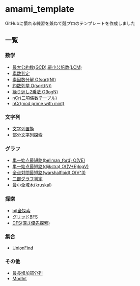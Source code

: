 # amami_template
GitHubに慣れる練習を兼ねて競プロのテンプレートを作成しました

## 一覧
### 数学
- [	最大公約数(GCD),最小公倍数(LCM)](https://github.com/amami0522/amami_templates/blob/master/GCD_LCM.cpp)
- [素数判定](https://github.com/amami0522/amami_templates/blob/master/is_prime.cpp)
- [素因数分解 O(sqrt(N))](https://github.com/amami0522/amami_templates/blob/master/prime_factorization.cpp)
- [約数列挙 O(sqrt(N))](https://github.com/amami0522/amami_templates/blob/master/divisor.cpp)
- [繰り返し2乗法 O(logN)](https://github.com/amami0522/amami_templates/blob/master/powmod.cpp)
- [nCr(二項係数テーブル)](https://github.com/amami0522/amami_templates/blob/master/nCr.cpp)
- [nCr(mod prime with mint)](https://github.com/amami0522/amami_templates/blob/master/nCr(mod%20prime%20with%20mint).cpp)
### 文字列
- [文字列置換](https://github.com/amami0522/amami_templates/blob/master/replace_string.cpp)
- [部分文字列探索](https://github.com/amami0522/amami_templates/blob/master/substring_search.cpp)
### グラフ
- [単一始点最短路(bellman_ford) O(VE)](https://github.com/amami0522/amami_templates/blob/master/bellman_ford.cpp)
- [単一始点最短路(dijkstra) O((V+E)logV)](https://github.com/amami0522/amami_templates/blob/master/dijkstra.cpp)
- [全点対間最短路(warshalfloid) O(V^3)](https://github.com/amami0522/amami_templates/blob/master/WarshalFroid.cpp)
- [二部グラフ判定](https://github.com/amami0522/amami_templates/blob/master/is_bipartite_graph.cpp)
- [最小全域木(kruskal)](https://github.com/amami0522/amami_templates/blob/master/kruskal.cpp)
### 探索
- [	bit全探索](https://github.com/amami0522/amami_templates/blob/master/bit_zenntannsaku.cpp)
- [グリッドBFS](https://github.com/amami0522/amami_templates/blob/master/BFS(grid).cpp)
- [DFS(深さ優先探索)](https://github.com/amami0522/amami_templates/blob/master/DFS.cpp)
### 集合
- [	UnionFind](https://github.com/amami0522/amami_templates/blob/master/union_find.cpp)
### その他
- [最長増加部分列](https://github.com/amami0522/amami_templates/blob/master/LIS.cpp)
- [ModInt](https://github.com/amami0522/amami_templates/blob/master/modint.cpp)
